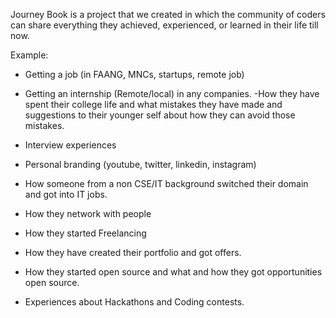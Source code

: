 Journey Book is a project that we created in which the community of coders can share everything they achieved, experienced, or learned in their life till now.

Example:
- Getting a job (in FAANG, MNCs, startups, remote job)

- Getting an internship (Remote/local) in any companies. -How they have spent their college life and what mistakes they have made and suggestions to their younger self about how they can avoid those mistakes.

- Interview experiences

- Personal branding (youtube, twitter, linkedin, instagram)

- How someone from a non CSE/IT background switched their domain and got into IT jobs.

- How they network with people

- How they started Freelancing

- How they have created their portfolio and got offers.

- How they started open source and what and how they got opportunities open source.

- Experiences about Hackathons and Coding contests.
